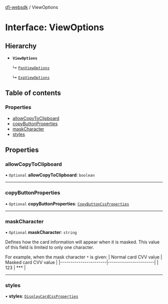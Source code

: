 [d1-websdk](../README.md) / ViewOptions

# Interface: ViewOptions

## Hierarchy

- **`ViewOptions`**

  ↳ [`PanViewOptions`](PanViewOptions.md)

  ↳ [`ExpViewOptions`](ExpViewOptions.md)

## Table of contents

### Properties

- [allowCopyToClipboard](ViewOptions.md#allowcopytoclipboard)
- [copyButtonProperties](ViewOptions.md#copybuttonproperties)
- [maskCharacter](ViewOptions.md#maskcharacter)
- [styles](ViewOptions.md#styles)

## Properties

### allowCopyToClipboard

• `Optional` **allowCopyToClipboard**: `boolean`

---

### copyButtonProperties

• `Optional` **copyButtonProperties**: [`CopyButtonCssProperties`](CopyButtonCssProperties.md)

---

### maskCharacter

• `Optional` **maskCharacter**: `string`

Defines how the card information will appear when it is masked.
This value of this field is limited to only one character.

For example, when the mask character `*` is given:
| Normal card CVV value | Masked card CVV value |
|-----------------------|-----------------------|
| 123 | \*\*\* |

---

### styles

• **styles**: [`DisplayCardCssProperties`](DisplayCardCssProperties.md)
